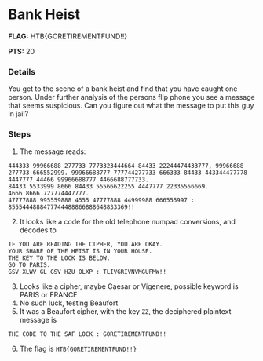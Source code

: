 Bank Heist
====
**FLAG:** HTB{GORETIREMENTFUND!!}

**PTS:** 20 

### Details
You get to the scene of a bank heist and find that you have caught one person. Under further analysis of the persons flip phone you see a message that seems suspicious. Can you figure out what the message to put this guy in jail?


### Steps
1. The message reads:
```
444333 99966688 277733 7773323444664 84433 22244474433777, 99966688 277733 666552999. 99966688777 777744277733 666333 84433 443344477778 4447777 44466 99966688777 4466688777733.
84433 5533999 8666 84433 55566622255 4447777 22335556669.
4666 8666 727774447777.
47777888 995559888 4555 47777888 44999988 666555997 : 8555444888477744488866888648833369!!
```

2. It looks like a code for the old telephone numpad conversions, and decodes to
```
IF YOU ARE READING THE CIPHER, YOU ARE OKAY.
YOUR SHARE OF THE HEIST IS IN YOUR HOUSE.
THE KEY TO THE LOCK IS BELOW.
GO TO PARIS. 
GSV XLWV GL GSV HZU OLXP : TLIVGRIVNVMGUFMW!!
```

3. Looks like a cipher, maybe Caesar or Vigenere, possible keyword is PARIS or FRANCE 
4. No such luck, testing Beaufort
5. It was a Beaufort cipher, with the key `ZZ`, the deciphered plaintext message is
```
THE CODE TO THE SAF LOCK : GORETIREMENTFUND!!
```

6. The flag is `HTB{GORETIREMENTFUND!!}`

